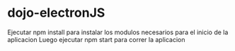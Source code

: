 # dojo-electronJS
Ejecutar npm install para instalar los modulos necesarios para el 
inicio de la aplicacion
Luego ejecutar npm start para correr la aplicacion
